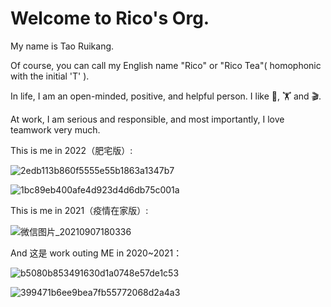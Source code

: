 # Welcome to Rico's Org.

My name is Tao Ruikang. 

Of course, you can call my English name "Rico" or "Rico Tea"( homophonic with the initial 'T' ).

In life, I am an open-minded, positive, and helpful person. I like 🎸, 🏋️ and 🎬. 

At work, I am serious and responsible, and most importantly, I love teamwork very much.

This is me in 2022（肥宅版）:

![2edb113b860f5555e55b1863a1347b7](https://user-images.githubusercontent.com/52640916/154053982-0d2bd21a-e8d8-4d23-be57-93229436e6e2.jpg)

![1bc89eb400afe4d923d4d6db75c001a](https://user-images.githubusercontent.com/52640916/154054015-014de3ff-482c-4dcf-8c7a-ea4c28fe2e27.jpg)



This is me in 2021（疫情在家版）:

![微信图片_20210907180336](https://user-images.githubusercontent.com/52640916/154054075-5d60a160-35a1-4495-802a-6909d040c9ad.jpg)



And 这是 work outing ME in 2020~2021：

![b5080b853491630d1a0748e57de1c53](https://user-images.githubusercontent.com/52640916/154054204-36812636-fd36-46df-9198-f529a2d64fb0.jpg)

![399471b6ee9bea7fb55772068d2a4a3](https://user-images.githubusercontent.com/52640916/154054215-295a902a-4926-4a77-a843-1f663ce00d41.jpg)
